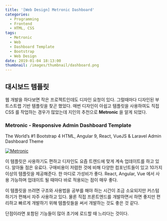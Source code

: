 ```yaml
---
title: '[Web Design] Metronic Dashboard'
categories:
  - Programming
  - Frontend
  - HTML, CSS
tags:
  - Metronic
  - Web
  - Dashboard Template
  - Bootstrap
  - Web Design
date: 2019-01-04 18:13:00
thumbnail: /images/thumbnail/dashboard.png
---
```


## 대시보드 템플릿

웹 개발을 하다보면 작은 프로젝트인데도 디자인 요청이 있다. 그럴때마다 디자인된 부트스트랩 기반 템플릿을 찾곤 했었다. 매번 디자인이 아쉽고 템플릿을 사용하여도 직접 CSS 를 작업하는 경우가 많았는데 지인의 추천으로 **Metronic** 을 알게 되었다.

### Metronic - Responsive Admin Dashboard Template

The World’s #1 Bootstrap 4 HTML, Angular 9, React, VueJS & Laravel Admin Dashboard Theme

[![Metronic](/images/metronic.png)](https://keenthemes.com/metronic/)

이 템플릿은 사용하기도 편하고 디자인도 요즘 트렌드에 맞게 계속 업데이트를 하고 있다. 알아둘 점은 유료다. 구매비용이 저렴한 것에 비해 다양한 컴포넌트들이 있고 10가지 이상의 템플릿을 제공해준다. 한 마디로 가성비가 좋다. React, Angular, Vue 에서 사용 가능하며 업데이트 될 때마다 바로 적용되는 점이 매우 좋다.

이 템플릿을 쓰려면 구조와 사용법을 공부를 해야 하는 시간이 조금 소요되지만 커스텀하기가 편해서 자주 사용하고 있다. 물론 직접 프론트엔드를 개발하면서 하면 좋지만 편리하고 빠르게 개발하기 위해 템플릿들을 써서 개발하는 것도 좋은 것 같다.

단점이라면 포함된 기능들이 많아 초기에 로드할 때 느리다는 것이다.
